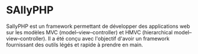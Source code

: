 SAllyPHP
========

SallyPHP est un framework permettant de développer des applications web sur les modèles MVC (model–view–controller) et HMVC (hierarchical model–view–controller). Il a été conçu avec l'objectif d'avoir un framework fournissant des outils légés et rapide à prendre en main.

